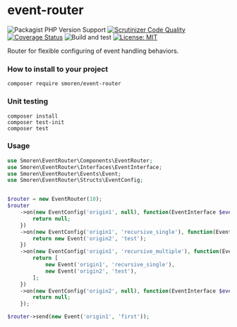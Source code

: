 # event-router

![Packagist PHP Version Support](https://img.shields.io/packagist/php-v/smoren/event-router)
[![Scrutinizer Code Quality](https://scrutinizer-ci.com/g/Smoren/event-router-php/badges/quality-score.png?b=master)](https://scrutinizer-ci.com/g/Smoren/event-router-php/?branch=master)
[![Coverage Status](https://coveralls.io/repos/github/Smoren/event-router-php/badge.svg?branch=master)](https://coveralls.io/github/Smoren/event-router-php?branch=master)
![Build and test](https://github.com/Smoren/event-router-php/actions/workflows/test_master.yml/badge.svg)
[![License: MIT](https://img.shields.io/badge/License-MIT-yellow.svg)](https://opensource.org/licenses/MIT)

Router for flexible configuring of event handling behaviors.

### How to install to your project
```
composer require smoren/event-router
```

### Unit testing
```
composer install
composer test-init
composer test
```

### Usage

```php
use Smoren\EventRouter\Components\EventRouter;
use Smoren\EventRouter\Interfaces\EventInterface;
use Smoren\EventRouter\Events\Event;
use Smoren\EventRouter\Structs\EventConfig;


$router = new EventRouter(10);
$router
    ->on(new EventConfig('origin1', null), function(EventInterface $event) {
        return null;
    })
    ->on(new EventConfig('origin1', 'recursive_single'), function(EventInterface $event) {
        return new Event('origin2', 'test');
    })
    ->on(new EventConfig('origin1', 'recursive_multiple'), function(EventInterface $event) {
        return [
            new Event('origin1', 'recursive_single'),
            new Event('origin2', 'test'),
        ];
    })
    ->on(new EventConfig('origin2', null), function(EventInterface $event) use ($logsContainer) {
        return null;
    });

$router->send(new Event('origin1', 'first'));
```